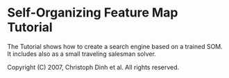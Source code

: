 # Self-Organizing Feature Map Tutorial
The Tutorial shows how to create a search engine based on a trained SOM. It includes also as a small traveling salesman solver.

Copyright (C) 2007, Christoph Dinh et al. All rights reserved.
